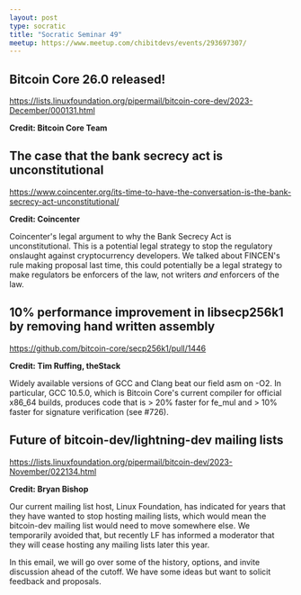 ```yaml
---
layout: post
type: socratic
title: "Socratic Seminar 49"
meetup: https://www.meetup.com/chibitdevs/events/293697307/
---
```


## Bitcoin Core 26.0 released!

<https://lists.linuxfoundation.org/pipermail/bitcoin-core-dev/2023-December/000131.html>

**Credit: Bitcoin Core Team**

## The case that the bank secrecy act is unconstitutional

<https://www.coincenter.org/its-time-to-have-the-conversation-is-the-bank-secrecy-act-unconstitutional/>

**Credit: Coincenter**

Coincenter's legal argument to why the Bank Secrecy Act is unconstitutional. This is a potential legal strategy to stop the regulatory onslaught against cryptocurrency developers. We talked about FINCEN's rule making proposal last time, this could potentially be a legal strategy to make regulators be enforcers of the law, not writers _and_ enforcers of the law.

## 10% performance improvement in libsecp256k1 by removing hand written assembly

<https://github.com/bitcoin-core/secp256k1/pull/1446>

**Credit: Tim Ruffing, theStack**

Widely available versions of GCC and Clang beat our field asm on -O2. In particular, GCC 10.5.0, which is Bitcoin Core's current compiler for official x86_64 builds, produces code that is > 20% faster for fe_mul and > 10% faster for signature verification (see #726).

## Future of bitcoin-dev/lightning-dev mailing lists

<https://lists.linuxfoundation.org/pipermail/bitcoin-dev/2023-November/022134.html>

**Credit: Bryan Bishop**

Our current mailing list host, Linux Foundation, has indicated for years that they have wanted to stop hosting mailing lists, which would mean the bitcoin-dev mailing list would need to move somewhere else. We temporarily avoided that, but recently LF has informed a moderator that they will cease hosting any mailing lists later this year.

In this email, we will go over some of the history, options, and invite discussion ahead of the cutoff. We have some ideas but want to solicit feedback and proposals.
